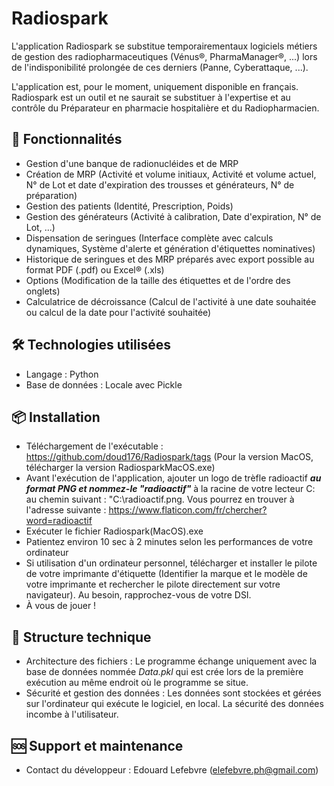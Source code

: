 # Radiospark

L'application Radiospark se substitue temporairementaux logiciels métiers de gestion des radiopharmaceutiques (Vénus®, PharmaManager®, ...) lors de l'indisponibilité prolongée de ces derniers (Panne, Cyberattaque, ...).

L'application est, pour le moment, uniquement disponible en français.
Radiospark est un outil et ne saurait se substituer à l'expertise et au contrôle du Préparateur en pharmacie hospitalière et du Radiopharmacien.


## 🚀 Fonctionnalités

- Gestion d'une banque de radionucléides et de MRP
- Création de MRP (Activité et volume initiaux, Activité et volume actuel, N° de Lot et date d'expiration des trousses et générateurs, N° de préparation)
- Gestion des patients (Identité, Prescription, Poids)
- Gestion des générateurs (Activité à calibration, Date d'expiration, N° de Lot, ...)
- Dispensation de seringues (Interface complète avec calculs dynamiques, Système d'alerte et génération d'étiquettes nominatives)
- Historique de seringues et des MRP préparés avec export possible au format PDF (.pdf) ou Excel® (.xls)
- Options (Modification de la taille des étiquettes et de l'ordre des onglets)
- Calculatrice de décroissance (Calcul de l'activité à une date souhaitée ou calcul de la date pour l'activité souhaitée)

## 🛠️ Technologies utilisées

- Langage : Python
- Base de données : Locale avec Pickle

## 📦 Installation

- Téléchargement de l'exécutable : https://github.com/doud176/Radiospark/tags (Pour la version MacOS, télécharger la version RadiosparkMacOS.exe)
- Avant l'exécution de l'application, ajouter un logo de trèfle radioactif ***au format PNG et nommez-le "radioactif"*** à la racine de votre lecteur C: au chemin suivant : "C:\radioactif.png. Vous pourrez en trouver à l'adresse suivante : https://www.flaticon.com/fr/chercher?word=radioactif
- Exécuter le fichier Radiospark(MacOS).exe
- Patientez environ 10 sec à 2 minutes selon les performances de votre ordinateur
- Si utilisation d'un ordinateur personnel, télécharger et installer le pilote de votre imprimante d'étiquette (Identifier la marque et le modèle de votre imprimante et rechercher le pilote directement sur votre navigateur). Au besoin, rapprochez-vous de votre DSI.
- À vous de jouer !

## 📁 Structure technique

- Architecture des fichiers : Le programme échange uniquement avec la base de données nommée *Data.pkl* qui est crée lors de la première exécution au même endroit où le programme se situe.
- Sécurité et gestion des données : Les données sont stockées et gérées sur l'ordinateur qui exécute le logiciel, en local. La sécurité des données incombe à l'utilisateur.

## 🆘 Support et maintenance

- Contact du développeur : Edouard Lefebvre (elefebvre.ph@gmail.com)

